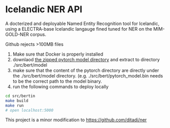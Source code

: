 # Icelandic NER API 

A docterized and deployable Named Entity Recognition tool for Icelandic, using a ELECTRA-base Icelandic langauge fined tuned for NER on the MIM-GOLD-NER corpus. 

Github rejects >100MB files 
1) Make sure that Docker is properly installed
2) downlaod [the zipped pytorch model directory](https://drive.google.com/file/d/1LtssB04q-WcJncfEkatt52QSOjTzT8ro/view?usp=sharing) and extract to directory ./src/bert/model
3) make sure that the content of the pytorch directory are directly under the ./src/bert/model directory. (e.g. ./src/bert/pytorch_model.bin needs to be the correct path to the model binary. 
4) run the following commands to deploy locally

```bash
cd src/bertin
make build
make run
# open localhost:5000
```

This project is a minor modification to https://github.com/ditadi/ner

